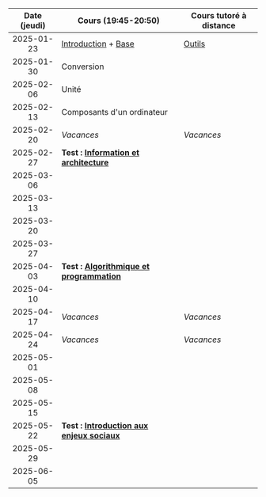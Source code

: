 | Date (jeudi) | Cours (19:45-20:50)                                           | Cours tutoré à distance         |
| :----------: | ------------------------------------------------------------- | ------------------------------- |
|  2025-01-23  | [Introduction](/docs/1mb/intro) + [Base](/docs/1mb/info/base) | [Outils](/docs/1mb/info/outils) |
|  2025-01-30  | Conversion                                                    |                                 |
|  2025-02-06  | Unité                                                         |                                 |
|  2025-02-13  | Composants d'un ordinateur                                    |                                 |
|  2025-02-20  | _Vacances_                                                    | _Vacances_                      |
|  2025-02-27  | **Test : [Information et architecture](/docs/1mb/info)**      |                                 |
|  2025-03-06  |                                                               |                                 |
|  2025-03-13  |                                                               |                                 |
|  2025-03-20  |                                                               |                                 |
|  2025-03-27  |                                                               |                                 |
|  2025-04-03  | **Test : [Algorithmique et programmation](/docs/1mb/prog)**   |                                 |
|  2025-04-10  |                                                               |                                 |
|  2025-04-17  | _Vacances_                                                    | _Vacances_                      |
|  2025-04-24  | _Vacances_                                                    | _Vacances_                      |
|  2025-05-01  |                                                               |                                 |
|  2025-05-08  |                                                               |                                 |
|  2025-05-15  |                                                               |                                 |
|  2025-05-22  | **Test : [Introduction aux enjeux sociaux](/docs/1mb/enje)**  |                                 |
|  2025-05-29  |                                                               |                                 |
|  2025-06-05  |                                                               |                                 |

